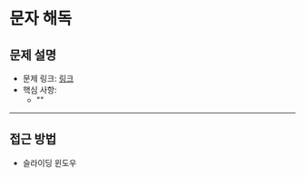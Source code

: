 # 문자 해독

## 문제 설명
- 문제 링크: [링크](https://www.acmicpc.net/problem/1593)
- 핵심 사항:
  - ""
---

## 접근 방법
- 슬라이딩 윈도우